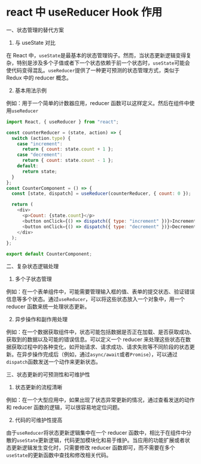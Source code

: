 # react 中 useReducer Hook 作用

一、状态管理的替代方案

1. 与 useState 对比

在 React 中，`useState`是最基本的状态管理钩子。然而，当状态更新逻辑变得复杂，特别是涉及多个子值或者下一个状态依赖于前一个状态时，`useState`可能会使代码变得混乱。`useReducer`提供了一种更可预测的状态管理方式，类似于 Redux 中的 reducer 概念。

2. 基本用法示例

例如：用于一个简单的计数器应用，reducer 函数可以这样定义。然后在组件中使用`useReducer`

```javascript
import React, { useReducer } from "react";

const counterReducer = (state, action) => {
  switch (action.type) {
    case "increment":
      return { count: state.count + 1 };
    case "decrement":
      return { count: state.count - 1 };
    default:
      return state;
  }
};
const CounterComponent = () => {
  const [state, dispatch] = useReducer(counterReducer, { count: 0 });

  return (
    <div>
      <p>Count: {state.count}</p>
      <button onClick={() => dispatch({ type: "increment" })}>Increment</button>
      <button onClick={() => dispatch({ type: "decrement" })}>Decrement</button>
    </div>
  );
};

export default CounterComponent;
```

二、复杂状态逻辑处理

1. 多个子状态管理

例如：在一个表单组件中，可能需要管理输入框的值、表单的提交状态、验证错误信息等多个状态。通过`useReducer`，可以将这些状态放入一个对象中，用一个 reducer 函数来统一处理状态更新。

2. 异步操作和副作用处理

例如：在一个数据获取组件中，状态可能包括数据是否正在加载、是否获取成功、获取到的数据以及可能的错误信息。可以定义一个 reducer 来处理这些状态在数据获取过程中的各种变化，如开始请求、请求成功、请求失败等不同阶段的状态更新。在异步操作完成后（例如，通过`async/await`或者`Promise`），可以通过`dispatch`函数发送一个动作来更新状态。

三、状态更新的可预测性和可维护性

1. 状态更新的流程清晰

例如：在一个大型应用中，如果出现了状态异常更新的情况，通过查看发送的动作和 reducer 函数的逻辑，可以很容易地定位问题。

2. 代码的可维护性提高

由于`useReducer`将状态更新逻辑集中在一个 reducer 函数中，相比于在组件中分散的`useState`更新逻辑，代码更加模块化和易于维护。当应用的功能扩展或者状态更新逻辑发生变化时，只需要修改 reducer 函数即可，而不需要在多个`useState`的更新函数中查找和修改相关代码。
